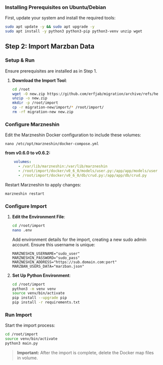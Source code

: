 ### Installing Prerequisites on Ubuntu/Debian

First, update your system and install the required tools:

```bash
sudo apt update -y && sudo apt upgrade -y
sudo apt install -y python3 python3-pip python3-venv unzip wget
```

## Step 2: Import Marzban Data

### Setup & Run

Ensure prerequisites are installed as in Step 1.

1. **Download the Import Tool**:
   ```bash
   cd /root
   wget -O new.zip https://github.com/erfjab/migration/archive/refs/heads/new.zip
   unzip -o new.zip
   mkdir -p /root/import
   cp -r migration-new/import/* /root/import/
   rm -rf migration-new new.zip
   ```

### Configure Marzneshin

Edit the Marzneshin Docker configuration to include these volumes:

```
nano /etc/opt/marzneshin/docker-compose.yml
```

**from v0.6.0 to v0.6.2:**

```yaml
    volumes:
      - /var/lib/marzneshin:/var/lib/marzneshin
      - /root/import/docker/v0_6_0/models/user.py:/app/app/models/user.py
      - /root/import/docker/v0_6_0/db/crud.py:/app/app/db/crud.py
```

Restart Marzneshin to apply changes:

```bash
marzneshin restart
```

### Configure Import

1. **Edit the Environment File**:
   ```bash
   cd /root/import
   nano .env
   ```

   Add environment details for the import, creating a new sudo admin account. Ensure this username is unique:

   ```
   MARZNESHIN_USERNAME="sudo_user"
   MARZNESHIN_PASSWORD="sudo_pass"
   MARZNESHIN_ADDRESS="https://sub.domain.com:port"
   MARZBAN_USERS_DATA="marzban.json"
   ```

2. **Set Up Python Environment**:
   ```bash
   cd /root/import
   python3 -m venv venv
   source venv/bin/activate
   pip install --upgrade pip
   pip install -r requirements.txt
   ```

### Run Import

Start the import process:

```bash
cd /root/import
source venv/bin/activate
python3 main.py
```

> **Important:** After the import is complete, delete the Docker map files in volume.